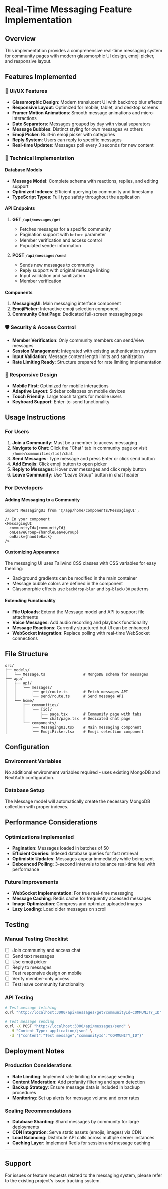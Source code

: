 # Real-Time Messaging Feature Implementation

## Overview
This implementation provides a comprehensive real-time messaging system for community pages with modern glassmorphic UI design, emoji picker, and responsive layout.

## Features Implemented

### 🎨 **UI/UX Features**
- **Glassmorphic Design**: Modern translucent UI with backdrop blur effects
- **Responsive Layout**: Optimized for mobile, tablet, and desktop screens
- **Framer Motion Animations**: Smooth message animations and micro-interactions
- **Date Separators**: Messages grouped by day with visual separators
- **Message Bubbles**: Distinct styling for own messages vs others
- **Emoji Picker**: Built-in emoji picker with categories
- **Reply System**: Users can reply to specific messages
- **Real-time Updates**: Messages poll every 3 seconds for new content

### 🔧 **Technical Implementation**

#### **Database Models**
- **Message Model**: Complete schema with reactions, replies, and editing support
- **Optimized Indexes**: Efficient querying by community and timestamp
- **TypeScript Types**: Full type safety throughout the application

#### **API Endpoints**
1. **GET `/api/messages/get`**
   - Fetches messages for a specific community
   - Pagination support with `before` parameter
   - Member verification and access control
   - Populated sender information

2. **POST `/api/messages/send`**
   - Sends new messages to community
   - Reply support with original message linking
   - Input validation and sanitization
   - Member verification

#### **Components**
1. **MessagingUI**: Main messaging interface component
2. **EmojiPicker**: Interactive emoji selection component
3. **Community Chat Page**: Dedicated full-screen messaging page

### 🛡️ **Security & Access Control**
- **Member Verification**: Only community members can send/view messages
- **Session Management**: Integrated with existing authentication system
- **Input Validation**: Message content length limits and sanitization
- **Rate Limiting Ready**: Structure prepared for rate limiting implementation

### 📱 **Responsive Design**
- **Mobile First**: Optimized for mobile interactions
- **Adaptive Layout**: Sidebar collapses on mobile devices
- **Touch Friendly**: Large touch targets for mobile users
- **Keyboard Support**: Enter-to-send functionality

## Usage Instructions

### For Users
1. **Join a Community**: Must be a member to access messaging
2. **Navigate to Chat**: Click the "Chat" tab in community page or visit `/home/communities/[id]/chat`
3. **Send Messages**: Type message and press Enter or click send button
4. **Add Emojis**: Click emoji button to open picker
5. **Reply to Messages**: Hover over messages and click reply button
6. **Leave Community**: Use "Leave Group" button in chat header

### For Developers

#### **Adding Messaging to a Community**
```tsx
import MessagingUI from '@/app/home/components/MessagingUI';

// In your component
<MessagingUI
  communityId={communityId}
  onLeaveGroup={handleLeaveGroup}
  onBack={handleBack}
/>
```

#### **Customizing Appearance**
The messaging UI uses Tailwind CSS classes with CSS variables for easy theming:
- Background gradients can be modified in the main container
- Message bubble colors are defined in the component
- Glassmorphic effects use `backdrop-blur` and `bg-black/30` patterns

#### **Extending Functionality**
- **File Uploads**: Extend the Message model and API to support file attachments
- **Voice Messages**: Add audio recording and playback functionality
- **Message Reactions**: Currently structured but UI can be enhanced
- **WebSocket Integration**: Replace polling with real-time WebSocket connections

## File Structure
```
src/
├── models/
│   └── Message.ts                 # MongoDB schema for messages
├── app/
│   ├── api/
│   │   └── messages/
│   │       ├── get/route.ts       # Fetch messages API
│   │       └── send/route.ts      # Send message API
│   └── home/
│       ├── communities/
│       │   └── [id]/
│       │       ├── page.tsx       # Community page with tabs
│       │       └── chat/page.tsx  # Dedicated chat page
│       └── components/
│           ├── MessagingUI.tsx    # Main messaging component
│           └── EmojiPicker.tsx    # Emoji selection component
```

## Configuration

### Environment Variables
No additional environment variables required - uses existing MongoDB and NextAuth configuration.

### Database Setup
The Message model will automatically create the necessary MongoDB collection with proper indexes.

## Performance Considerations

### **Optimizations Implemented**
- **Pagination**: Messages loaded in batches of 50
- **Efficient Queries**: Indexed database queries for fast retrieval
- **Optimistic Updates**: Messages appear immediately while being sent
- **Debounced Polling**: 3-second intervals to balance real-time feel with performance

### **Future Improvements**
- **WebSocket Implementation**: For true real-time messaging
- **Message Caching**: Redis cache for frequently accessed messages
- **Image Optimization**: Compress and optimize uploaded images
- **Lazy Loading**: Load older messages on scroll

## Testing

### **Manual Testing Checklist**
- [ ] Join community and access chat
- [ ] Send text messages
- [ ] Use emoji picker
- [ ] Reply to messages
- [ ] Test responsive design on mobile
- [ ] Verify member-only access
- [ ] Test leave community functionality

### **API Testing**
```bash
# Test message fetching
curl "http://localhost:3000/api/messages/get?communityId=COMMUNITY_ID"

# Test message sending
curl -X POST "http://localhost:3000/api/messages/send" \
  -H "Content-Type: application/json" \
  -d '{"content":"Test message","communityId":"COMMUNITY_ID"}'
```

## Deployment Notes

### **Production Considerations**
- **Rate Limiting**: Implement rate limiting for message sending
- **Content Moderation**: Add profanity filtering and spam detection
- **Backup Strategy**: Ensure message data is included in backup procedures
- **Monitoring**: Set up alerts for message volume and error rates

### **Scaling Recommendations**
- **Database Sharding**: Shard messages by community for large deployments
- **CDN Integration**: Serve static assets (emojis, images) via CDN
- **Load Balancing**: Distribute API calls across multiple server instances
- **Caching Layer**: Implement Redis for session and message caching

---

## Support
For issues or feature requests related to the messaging system, please refer to the existing project's issue tracking system.
